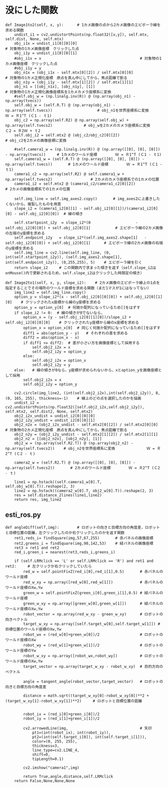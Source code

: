 # 没にした関数

    def Image1to2(self, x, y):      # 1カメ画像の点から2カメ画像のエピポーラ線を求める関数
        undist_i1 = cv2.undistortPoints(np.float32([x,y]), self.mtx, self.dist, None, self.mtx)
        obj_i1x = undist_i1[0][0][0]                                            # 対象物の1カメ画像座標　クリックした点
        obj_i1y = undist_i1[0][0][1]
        #obj_i1x = x                                            # 対象物の1カメ画像座標　クリックした点
        #obj_i1y = y
        obj_n1x = (obj_i1x - self.mtx[0][2]) / self.mtx[0][0]                   # 対象物の1カメ正規化座標　原点を真ん中にしてから，焦点距離で割る
        obj_n1y = (obj_i1y - self.mtx[1][2]) / self.mtx[1][1]
        obj_n1 = [[obj_n1x], [obj_n1y], [1]]                                    # 対象物の1カメ正規化画像座標系を1カメカメラ座標系に変換
        #self.obj_w = (np.linalg.inv(R)) @ (np.array(obj_n1) - np.array(tvecs))
        self.obj_w = (self.R.T) @ (np.array(obj_n1) - np.array(self.tvecs))                    # obj_n1を世界座標系に変換              Ｗ = Ｒ1^T (Ｃ1 - ｔ1)
        obj_c2 = np.array(self.R2) @ np.array(self.obj_w) + np.array(self.tvecs2)              # obj_wを2カメのカメラ座標系に変換     Ｃ2 = Ｒ2Ｗ + ｔ2
        self.obj_i2 = self.mtx2 @ (obj_c2/obj_c2[0][2])                                   # obj_c2を2カメの画像座標に変換
        
        #self.camera1_w = (np.linalg.inv(R)) @ (np.array([[0], [0], [0]]) - np.array(tvecs))     # 1カメのワールド座標        Ｗ = Ｒ1^T (Ｃ1 - ｔ1)
        self.camera1_w = (self.R.T) @ (np.array([[0], [0], [0]]) - np.array(self.tvecs))       # 1カメのワールド座標        Ｗ = Ｒ1^T (Ｃ1 - ｔ1)
        camera1_c2 = np.array(self.R2) @ self.camera1_w + np.array(self.tvecs2)                 # 2カメのカメラ座標系での1カメの位置
        camera1_i2 = self.mtx2 @ (camera1_c2/camera1_c2[0][2])                       # 2カメの画像座標系での1カメの位置

        self.img_line = self.img_axes2.copy()       # img_axes2に上書きしたくないから，複製したものを用意
        slope_i2 = (camera1_i2[0][1] - self.obj_i2[0][1])/(camera1_i2[0][0] - self.obj_i2[0][0])  # 線の傾き

        self.startpoint_i2y  = slope_i2*(0                    - self.obj_i2[0][0]) + self.obj_i2[0][1]           # エピポーラ線の2カメ画像の左端のy座標を求める
        self.endpoint_i2y   = slope_i2*(self.img_axes2.shape[1]   - self.obj_i2[0][0]) + self.obj_i2[0][1]      # エピポーラ線の2カメ画像の右端のy座標を求める
        self.img_line = cv2.line(self.img_line, (0, int(self.startpoint_i2y)), (self.img_axes2.shape[1], int(self.endpoint_i2y)), (0,255,255), 5)    # エピポーラ線を引く
        return slope_i2     # この関数内で求まった傾きを返す（self.slope_i2はonMouse()内で更新されるため，self.slope_i2はクリックした時限定の傾き）

    def Image2to1(self, x, y, slope_i2):    # 2カメ画像のエピポーラ線上の1点を指定することでその場所のワールド座標を求める関数（まだ1マスが1にはなってない）
        img_line2 = self.img_line.copy()
        option_y = slope_i2*(x - self.obj_i2[0][0][0]) + self.obj_i2[0][1][0]    # クリックされたx座標から線のy座標を求める
        option_y = option_y[0]  # 何故か配列になっているため[]をはずす
        if slope_i2 != 0:  # 線の傾きが0でないなら，
            option_x = (y - self.obj_i2[0][1][0])/slope_i2 + self.obj_i2[0][0][0]    # クリックされたy座標から線のx座標を求める
            option_x = option_x[0]  # 同じく何故か配列になっているため[]をはずす
            diff1 = abs(option_y - y)   # それぞれの差を求める
            diff2 = abs(option_x - x)
            if diff1 <= diff2:  # 差が小さい方を画像座標として採用する
                self.obj2_i2x = x
                self.obj2_i2y = option_y
            else:
                self.obj2_i2x = option_x
                self.obj2_i2y = y
        else:   # 線の傾きが0なら，y座標が求められないから，xとoption_yを画像座標として採用
            self.obj2_i2x = x
            self.obj2_i2y = option_y

        cv2.circle(img_line2, (int(self.obj2_i2x),int(self.obj2_i2y)), 8, (0, 165, 255), thickness=-1)    # 線上のどの点を選択したのかを描画
        undist_i2 = cv2.undistortPoints(np.float32([self.obj2_i2x,self.obj2_i2y]), self.mtx2, self.dist2, None, self.mtx2)
        obj2_i2x_undist = undist_i2[0][0][0]
        obj2_i2y_undist = undist_i2[0][0][1]
        obj2_n2x = (obj2_i2x_undist - self.mtx2[0][2]) / self.mtx2[0][0]       # 対象物の2カメ正規化座標　原点を真ん中にしてから，焦点距離で割る   
        obj2_n2y = (obj2_i2y_undist - self.mtx2[1][2]) / self.mtx2[1][1]
        obj2_n2 = [[obj2_n2x], [obj2_n2y], [1]]
        obj2_w = (np.array(self.R2.T)) @ (np.array(obj2_n2) - np.array(self.tvecs2))    # obj_n2を世界座標系に変換              Ｗ = Ｒ2^T (Ｃ2 - ｔ)

        camera2_w = (self.R2.T) @ (np.array([[0], [0], [0]]) - np.array(self.tvecs2))       # 2カメのワールド座標        Ｗ = Ｒ2^T (Ｃ2 - ｔ)

        line1 = np.hstack((self.camera1_w[0].T, self.obj_w[0].T)).reshape(2, 3)
        line2 = np.hstack((camera2_w[0].T, obj2_w[0].T)).reshape(2, 3)
        res = self.distance_2lines(line1,line2)
        return res, img_line2



## esti_ros.py

    def angleDiff(self,img):        # ロボットの向きと目標方向の角度差，ロボットと目標位置の距離，左クリックしたのか右クリックしたのかを返す関数
        ret1,reds_i= findSquare(img,57,67,255)       # 赤パネルの画像座標
        ret2,greens_i = findSquare(img,98,142,53)    # 緑パネルの画像座標
        ret3 = ret1 and ret2
        red_i,green_i = nearest(ret3,reds_i,greens_i)

        if (self.LRMclick == 'L' or self.LRMclick == 'R') and ret1 and ret2:     # 左クリックか右クリックしていたら
            red_w = self.pointFixZ(red_i[0],red_i[1],0.5)       # 赤パネルのワールド座標
            red_w_xy = np.array([red_w[0],red_w[1]])            # 赤パネルのワールド座標のXw,Yw
            green_w = self.pointFixZ(green_i[0],green_i[1],0.5) # 緑パネルのワールド座標
            green_w_xy = np.array([green_w[0],green_w[1]])      # 緑パネルのワールド座標のXw,Yw
            robot_vector = np.array(red_w_xy - green_w_xy)      # ロボットの向きベクトル
            target_w_xy = np.array([self.target_w[0],self.target_w[1]]) # 目標位置のワールド座標のXw,Yw
            robot_wx = (red_w[0]+green_w[0])/2                  # ロボットのワールド座標のXw
            robot_wy = (red_w[1]+green_w[1])/2                  # ロボットのワールド座標のYw
            robot_w_xy = np.array([robot_wx,robot_wy])          # ロボットのワールド座標のXw,Yw
            target_vector = np.array(target_w_xy - robot_w_xy)  # 目的方向のベクトル

            angle = tangent_angle(robot_vector,target_vector)   # ロボットの向きと目標方向の角度差
            
            distance = math.sqrt((target_w_xy[0]-robot_w_xy[0])**2 + (target_w_xy[1]-robot_w_xy[1])**2)     # ロボットと目標位置の距離


            robot_ix = (red_i[0]+green_i[0])/2
            robot_iy = (red_i[1]+green_i[1])/2
            
            cv2.arrowedLine(img,                                # 矢印
                pt1=(int(robot_ix), int(robot_iy)),
                pt2=(int(self.target_i[0]), int(self.target_i[1])),
                color=(0, 255, 255),
                thickness=3,
                line_type=cv2.LINE_4,
                shift=0,
                tipLength=0.1)
            
            cv2.imshow("camera1",img)
            
            return True,angle,distance,self.LRMclick
        return False,None,None,None
